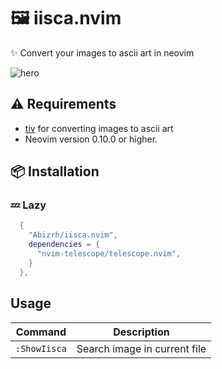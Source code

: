 
# 🖼️ iisca.nvim
✨ Convert your images to ascii art in neovim

![hero](https://github.com/user-attachments/assets/2c9838b0-dfe3-45a4-b27d-d9d214249192)




## ⚠️ Requirements
- [tiv](https://github.com/stefanhaustein/TerminalImageViewer) for converting images to ascii art
- Neovim version 0.10.0 or higher.


## 📦 Installation  

### 💤 Lazy

```lua
  {
    "Abizrh/iisca.nvim",
    dependencies = {
      "nvim-telescope/telescope.nvim",
    }
  },
```


## Usage

| Command               | Description                                             |
| --------------------- | ------------------------------------------------------- |
| `:ShowIisca`      | Search image in current file                               |


